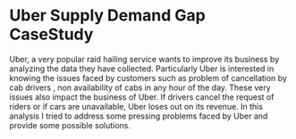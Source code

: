 # Uber Supply Demand Gap CaseStudy
Uber, a very popular raid hailing service wants to improve its business by analyzing the data they have collected. 
Particularly Uber is interested in knowing the issues faced by customers such as problem of cancellation by cab drivers , 
non availability of cabs in any hour of the day. These very issues also impact the business of Uber. If drivers cancel 
the request of riders or if cars are unavailable, Uber loses out on its revenue. In this analysis I tried to address some 
pressing problems faced by Uber and provide some possible solutions.
